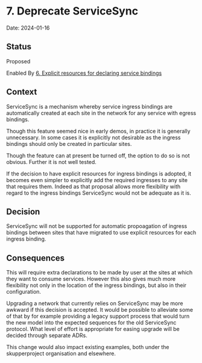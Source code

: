 # 7. Deprecate ServiceSync

Date: 2024-01-16

## Status

Proposed

Enabled By [6. Explicit resources for declaring service bindings](0006-explicit-resources-for-declaring-service-bindings.md)

## Context

ServiceSync is a mechanism whereby service ingress bindings are
automatically created at each site in the network for any service with
egress bindings.

Though this feature seemed nice in early demos, in practice it is
generally unnecessary. In some cases it is explicitly not desirable as
the ingress bindings should only be created in particular sites.

Though the feature can at present be turned off, the option to do so
is not obvious. Further it is not well tested.

If the decision to have explicit resources for ingress bindings is
adopted, it becomes even simpler to explicitly add the required
ingresses to any site that requires them. Indeed as that proposal
allows more flexibility with regard to the ingress bindings
ServiceSync would not be adequate as it is.

## Decision

ServiceSync will not be supported for automatic propoagation of
ingress bindings between sites that have migrated to use explicit
resources for each ingress binding.

## Consequences

This will require extra declarations to be made by user at the sites
at which they want to consume services. However this also gives much
more flexibility not only in the location of the ingress bindings, but
also in their configuration.

Upgrading a network that currently relies on ServiceSync may be more
awkward if this decision is accepted. It would be possible to
alleviate some of that by for example providing a legacy support
process that would turn the new model into the expected sequences for
the old ServiceSync protocol. What level of effort is appropriate for
easing upgrade will be decided through separate ADRs.

This change would also impact existing examples, both under the
skupperproject organisation and elsewhere.

